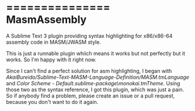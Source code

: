 ===============
MasmAssembly
===============

A Sublime Text 3 plugin providing syntax highlighting for x86/x86-64 assembly code in MASM/JWASM style.

This is just a runnable plugin whiich means it works but not perfectly but it works. So I'm happy with it right now.

Since I can't find a perfect solution for asm highlighting, I began with *AkaiBureido/Sublime-Text-MASM-Language-Definition/MASM.tmLanguage* and *Color Scheme - Default.sublime-package\monokai.tmTheme*. Using those two as the syntax reference, I got this plugin, which was just a pain. So if anybody find a problem, please create an issue or a pull request, because you don't want to do it again.